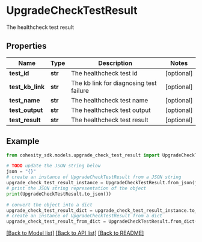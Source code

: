 # UpgradeCheckTestResult

The healthcheck test result

## Properties

Name | Type | Description | Notes
------------ | ------------- | ------------- | -------------
**test_id** | **str** | The healthcheck test id | [optional] 
**test_kb_link** | **str** | The kb link for diagnosing test failure | [optional] 
**test_name** | **str** | The healthcheck test name | [optional] 
**test_output** | **str** | The healthcheck test output | [optional] 
**test_result** | **str** | The healthcheck test result | [optional] 

## Example

```python
from cohesity_sdk.models.upgrade_check_test_result import UpgradeCheckTestResult

# TODO update the JSON string below
json = "{}"
# create an instance of UpgradeCheckTestResult from a JSON string
upgrade_check_test_result_instance = UpgradeCheckTestResult.from_json(json)
# print the JSON string representation of the object
print(UpgradeCheckTestResult.to_json())

# convert the object into a dict
upgrade_check_test_result_dict = upgrade_check_test_result_instance.to_dict()
# create an instance of UpgradeCheckTestResult from a dict
upgrade_check_test_result_from_dict = UpgradeCheckTestResult.from_dict(upgrade_check_test_result_dict)
```
[[Back to Model list]](../README.md#documentation-for-models) [[Back to API list]](../README.md#documentation-for-api-endpoints) [[Back to README]](../README.md)


